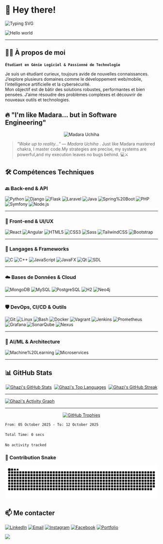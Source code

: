 # 👋 Hey there!

![Typing SVG](https://readme-typing-svg.demolab.com?font=Fira+Code&size=24&pause=1000&color=F75C7E&width=435&lines=Salut+je+suis+Ghazi+Saoudi;Étudiant+en+Génie+Logiciel;Passionné+par+l'IA%2C+la+cybersécurité%2C+le+dev)

<img src="https://raw.githubusercontent.com/sagar-viradiya/sagar-viradiya/master/resources/banner.png" alt="Hello world">

---

## 🧑‍💻 À propos de moi

**`Étudiant en Génie Logiciel & Passionné de Technologie`**

Je suis un étudiant curieux, toujours avide de nouvelles connaissances. J’explore plusieurs domaines comme le développement web/mobile, l’intelligence artificielle et la cybersécurité.  
Mon objectif est de bâtir des solutions robustes, performantes et bien pensées. J’aime résoudre des problèmes complexes et découvrir de nouveaux outils et technologies.

## 🔥 "I'm like Madara... but in Software Engineering"

<p align="center">
  <img src="https://media.giphy.com/media/v1.Y2lkPWVjZjA1ZTQ3eXh1NnNvbWVmanJ4NGJhdjhoeHJjNmdoY2lvbGczaThhY204aTZyeCZlcD12MV9naWZzX3JlbGF0ZWQmY3Q9Zw/8SEnoMhrEeBDa/giphy.gif" alt="Madara Uchiha" width="400">
</p>


> *"Wake up to reality..." — Madara Uchiha* . Just like Madara mastered chakra, I master code.My strategies are precise, my systems are powerful,and my execution leaves no bugs behind. 💻⚔️  



## 🛠️ Compétences Techniques

### 🔙 Back-end & API
![Python](https://img.shields.io/badge/Python-3776AB?logo=python&logoColor=white&style=for-the-badge)
![Django](https://img.shields.io/badge/Django-092E20?logo=django&logoColor=white&style=for-the-badge)
![Flask](https://img.shields.io/badge/Flask-000000?logo=flask&logoColor=white&style=for-the-badge)
![Laravel](https://img.shields.io/badge/Laravel-FF2D20?logo=laravel&logoColor=white&style=for-the-badge)
![Java](https://img.shields.io/badge/Java-007396?logo=java&logoColor=white&style=for-the-badge)
![Spring%20Boot](https://img.shields.io/badge/Spring%20Boot-6DB33F?logo=spring&logoColor=white&style=for-the-badge)
![PHP](https://img.shields.io/badge/PHP-777BB4?logo=php&logoColor=white&style=for-the-badge)
![Symfony](https://img.shields.io/badge/Symfony-000000?logo=symfony&logoColor=white&style=for-the-badge)
![Node.js](https://img.shields.io/badge/Node.js-339933?logo=node.js&logoColor=white&style=for-the-badge)

---

### 🎨 Front-end & UI/UX
![React](https://img.shields.io/badge/React-61DAFB?logo=react&logoColor=black&style=for-the-badge)
![Angular](https://img.shields.io/badge/Angular-DD0031?logo=angular&logoColor=white&style=for-the-badge)
![HTML5](https://img.shields.io/badge/HTML5-E34F26?logo=html5&logoColor=white&style=for-the-badge)
![CSS3](https://img.shields.io/badge/CSS3-1572B6?logo=css3&logoColor=white&style=for-the-badge)
![Sass](https://img.shields.io/badge/Sass-CC6699?logo=sass&logoColor=white&style=for-the-badge)
![TailwindCSS](https://img.shields.io/badge/TailwindCSS-06B6D4?logo=tailwindcss&logoColor=white&style=for-the-badge)
![Bootstrap](https://img.shields.io/badge/Bootstrap-7952B3?logo=bootstrap&logoColor=white&style=for-the-badge)


---

### 🧠 Langages & Frameworks
![C](https://img.shields.io/badge/C-A8B9CC?logo=c&logoColor=black&style=for-the-badge)
![C++](https://img.shields.io/badge/C++-00599C?logo=cplusplus&logoColor=white&style=for-the-badge)
![JavaScript](https://img.shields.io/badge/JavaScript-F7DF1E?logo=javascript&logoColor=black&style=for-the-badge)
![JavaFX](https://img.shields.io/badge/JavaFX-007396?logo=java&logoColor=white&style=for-the-badge)
![Qt](https://img.shields.io/badge/Qt-41CD52?logo=qt&logoColor=white&style=for-the-badge)
![SDL](https://img.shields.io/badge/SDL-094B88?style=for-the-badge)

---

### ☁️ Bases de Données & Cloud
![MongoDB](https://img.shields.io/badge/MongoDB-47A248?logo=mongodb&logoColor=white&style=for-the-badge)
![MySQL](https://img.shields.io/badge/MySQL-4479A1?logo=mysql&logoColor=white&style=for-the-badge)
![PostgreSQL](https://img.shields.io/badge/PostgreSQL-4169E1?logo=postgresql&logoColor=white&style=for-the-badge)
![H2](https://img.shields.io/badge/H2-4B8BBE?style=for-the-badge)
![Neo4j](https://img.shields.io/badge/Neo4j-018BFF?logo=neo4j&logoColor=white&style=for-the-badge)

---

### 🛡️ DevOps, CI/CD & Outils
![Git](https://img.shields.io/badge/Git-F05032?logo=git&logoColor=white&style=for-the-badge)
![Linux](https://img.shields.io/badge/Linux-000000?logo=linux&logoColor=white&style=for-the-badge)
![Bash](https://img.shields.io/badge/Bash-4EAA25?logo=gnubash&logoColor=white&style=for-the-badge)
![Docker](https://img.shields.io/badge/Docker-2496ED?logo=docker&logoColor=white&style=for-the-badge)
![Vagrant](https://img.shields.io/badge/Vagrant-1867C0?logo=vagrant&logoColor=white&style=for-the-badge)
![Jenkins](https://img.shields.io/badge/Jenkins-D24939?logo=jenkins&logoColor=white&style=for-the-badge)
![Prometheus](https://img.shields.io/badge/Prometheus-E6522C?logo=prometheus&logoColor=white&style=for-the-badge)
![Grafana](https://img.shields.io/badge/Grafana-F46800?logo=grafana&logoColor=white&style=for-the-badge)
![SonarQube](https://img.shields.io/badge/SonarQube-4E9BCD?logo=sonarqube&logoColor=white&style=for-the-badge)
![Nexus](https://img.shields.io/badge/Nexus-006699?logo=sonatype&logoColor=white&style=for-the-badge)


---


### 🤖 AI/ML & Architecture
![Machine%20Learning](https://img.shields.io/badge/Machine%20Learning-1F425F?logo=python&logoColor=white&style=for-the-badge)
![Microservices](https://img.shields.io/badge/Microservices-2C3E50?logo=docker&logoColor=white&style=for-the-badge)



---



## 📊 GitHub Stats

<div align="center" style="display: flex; justify-content: center; align-items: flex-start; flex-wrap: nowrap; gap: 8px; overflow: auto;">

  <a href="https://github.com/ghazy001">
    <img src="https://github-readme-stats.vercel.app/api?username=ghazy001&show_icons=true&theme=radical"
         alt="Ghazi's GitHub Stats" width="270" height="160" style="vertical-align: top;"/>
  </a>

  <a href="https://github.com/ghazy001">
    <img src="https://github-readme-stats.vercel.app/api/top-langs/?username=ghazy001&layout=compact&theme=radical"
         alt="Ghazi's Top Languages" width="240" height="160" style="vertical-align: top;"/>
  </a>

  <a href="https://github.com/ghazy001">
    <img src="https://github-readme-streak-stats.herokuapp.com/?user=ghazy001&theme=radical"
         alt="Ghazi's GitHub Streak" width="270" height="160" style="vertical-align: top;"/>
  </a>

</div>


---

[![Ghazi's Activity Graph](https://github-readme-activity-graph.vercel.app/graph?username=ghazy001&theme=dracula)](https://github.com/Ashutosh00710/github-readme-activity-graph)

---
<p align="center">
  <a href="https://github.com/ryo-ma/github-profile-trophy">
    <img src="https://github-profile-trophy.vercel.app/?username=ghazy001&theme=radical&no-frame=true&no-bg=true&row=1&column=7" alt="GitHub Trophies"/>
  </a>
</p>






<!--START_SECTION:waka-->

```txt
From: 05 October 2025 - To: 12 October 2025

Total Time: 0 secs

No activity tracked
```

<!--END_SECTION:waka-->



### 🐍 Contribution Snake
<picture>
  <source media="(prefers-color-scheme: dark)" srcset="https://raw.githubusercontent.com/ghazy001/ghazy001/output/snake-dark.svg" />
  <source media="(prefers-color-scheme: light)" srcset="https://raw.githubusercontent.com/ghazy001/ghazy001/output/snake.svg" />
  <img alt="GitHub Snake" src="https://raw.githubusercontent.com/ghazy001/ghazy001/output/snake.svg" />
</picture>



## 📫 Me contacter

[![LinkedIn](https://img.shields.io/badge/LinkedIn-0A66C2?logo=linkedin&logoColor=white&style=for-the-badge)](https://www.linkedin.com/in/ghazi-saoudi-5b6086271/)
[![Email](https://img.shields.io/badge/Email-saoudi.ghazi@esprit.tn-D14836?logo=gmail&logoColor=white&style=for-the-badge)](mailto:saoudi.ghazi@esprit.tn)
[![Instagram](https://img.shields.io/badge/Instagram-E4405F?logo=instagram&logoColor=white&style=for-the-badge)](https://www.instagram.com/ghazi_sdi/)
[![Facebook](https://img.shields.io/badge/Facebook-1877F2?logo=facebook&logoColor=white&style=for-the-badge)](https://www.facebook.com/ghazi.saoudi.3/)
[![Portfolio](https://img.shields.io/badge/Portfolio-000000?logo=vercel&logoColor=white&style=for-the-badge)](https://ghazi-engineer.vercel.app)




<!-- Footer wave -->
<img src="https://capsule-render.vercel.app/api?type=waving&color=0:91EAE4,50:86A8E7,100:7F7FD5&height=120&section=footer"/>
